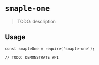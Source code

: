 # `smaple-one`

> TODO: description

## Usage

```
const smapleOne = require('smaple-one');

// TODO: DEMONSTRATE API
```
